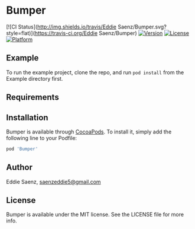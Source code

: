 # Bumper

[![CI Status](http://img.shields.io/travis/Eddie Saenz/Bumper.svg?style=flat)](https://travis-ci.org/Eddie Saenz/Bumper)
[![Version](https://img.shields.io/cocoapods/v/Bumper.svg?style=flat)](http://cocoapods.org/pods/Bumper)
[![License](https://img.shields.io/cocoapods/l/Bumper.svg?style=flat)](http://cocoapods.org/pods/Bumper)
[![Platform](https://img.shields.io/cocoapods/p/Bumper.svg?style=flat)](http://cocoapods.org/pods/Bumper)

## Example

To run the example project, clone the repo, and run `pod install` from the Example directory first.

## Requirements

## Installation

Bumper is available through [CocoaPods](http://cocoapods.org). To install
it, simply add the following line to your Podfile:

```ruby
pod 'Bumper'
```

## Author

Eddie Saenz, saenzeddie5@gmail.com

## License

Bumper is available under the MIT license. See the LICENSE file for more info.
